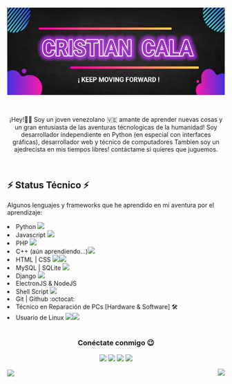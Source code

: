 <p align="center"><img src="https://github.com/CristianCala/CristianCala/blob/main/statics/bannerold.png"/></p>
<br>

<p style="text-align: center;">¡Hey!👨‍💻	Soy un joven venezolano 🇻🇪 amante de aprender nuevas cosas y un gran entusiasta de las aventuras técnologicas de la humanidad! Soy desarrollador independiente en Python (en especial con interfaces gráficas), desarrollador web y técnico de computadores Tambien soy un ajedrecista en mis tiempos libres! contáctame si quieres que juguemos.</p>

<br>

## ⚡ Status Técnico ⚡

Algunos lenguajes y frameworks que he aprendido en mi aventura por el aprendizaje:
<p>
	 <li> Python <a href=""><img src="https://img.icons8.com/color/20/000000/python.png"/></a></li>
	 <li> Javascript <img src="https://img.icons8.com/color/20/000000/javascript.png"/></li>
	 <li> PHP <img src="https://img.icons8.com/wired/20/000000/php-logo.png"/></li>
	 <li> C++ (aún aprendiendo...)<img src="https://img.icons8.com/color/20/000000/c-plus-plus-logo.png"/></li>
	 <li> HTML | CSS <img src="https://img.icons8.com/color/20/000000/html-5.png"/><img src="https://img.icons8.com/color/20/000000/css3.png"/></li>
	 <li> MySQL | SQLite <img src="https://img.icons8.com/ios-filled/20/000000/mysql-logo.png"/></li>
	 <li> Django <img src="https://img.icons8.com/color/20/000000/django.png"/></li>
	 <li>ElectronJS  & NodeJS</li>
	 <li> Shell Script <img src="https://img.icons8.com/office/20/000000/console.png"/></li>
	 <li> Git | Github :octocat:</li>
	 <li> Técnico en Reparación de PCs [Hardware & Software] 🛠</li>
	 <li> Usuario de Linux <img src="https://img.icons8.com/color/20/000000/linux-mint.png"/><img src="https://img.icons8.com/color/20/000000/kali-linux.png"/></li>
	 <br>
</p>


<h3 align="center">Conéctate conmigo 😉</h3>
<p align="center">
	<a href= "https://www.facebook.com/rafael.sierra.31542841"><img src="https://img.icons8.com/nolan/64/facebook.png"/></a>
	<a href="https://www.instagram.com/cristianabsoluto/"><img src="https://img.icons8.com/nolan/64/instagram-new.png"/></a>
	<a href="https://t.me/cristianabsoluto"><img src="https://img.icons8.com/nolan/64/telegram-app.png"/></a>
	<a href="https://twitter.com/Cristia95149808"><img src="https://img.icons8.com/nolan/64/twitter.png"/></a>
</p>

<p>
  <img align="center" src="https://github-readme-stats.vercel.app/api?username=CristianCala&show_icons=true&theme=synthwave" />
  <a href="https://github-readme-stats.vercel.app/api/top-langs/?username=CristianCala&layout=compact">
  	<img align="right" src="https://github-readme-stats.anuraghazra1.vercel.app/api/top-langs/?username=CristianCala">
  </a>
</p>

<!-- ![Cristian Cala Stats](https://github-readme-stats.vercel.app/api?username=CristianCala&show_icons=true&theme=synthwave)

[![Top Langs](https://github-readme-stats.vercel.app/api/top-langs/?username=CristianCala&layout=compact)](https://github.com/CristianCala/github-readme-stats) -->